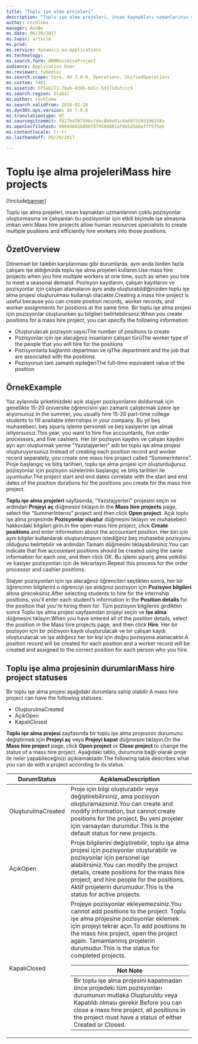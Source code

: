 ```yaml
---
title: "Toplu işe alma projeleri"
description: "Toplu işe alma projeleri, insan kaynakları uzmanlarının çoklu pozisyonlar oluşturmasına ve çalışanları bu pozisyonlar için etkili biçimde işe almasına imkan verir."
author: rschloma
manager: AnnBe
ms.date: 06/20/2017
ms.topic: article
ms.prod: 
ms.service: dynamics-ax-applications
ms.technology: 
ms.search.form: HRMMassHireProject
audience: Application User
ms.reviewer: twheeloc
ms.search.scope: Core, AX 7.0.0, Operations, UnifiedOperations
ms.custom: 7481
ms.assetid: 5f5eb271-76eb-4305-bd1c-5d171dafccc9
ms.search.region: Global
ms.author: rschloma
ms.search.validFrom: 2016-02-28
ms.dyn365.ops.version: AX 7.0.0
ms.translationtype: HT
ms.sourcegitcommit: f827b4787506cfdec8b9a91c4a68f3293190158a
ms.openlocfilehash: 0904db82b006f874594881afdb5d568afff575eb
ms.contentlocale: tr-tr
ms.lasthandoff: 09/29/2017

---
```


# <a name="mass-hire-projects"></a><span data-ttu-id="585de-103">Toplu işe alma projeleri</span><span class="sxs-lookup"><span data-stu-id="585de-103">Mass hire projects</span></span>

[!include[banner](../includes/banner.md)]


<span data-ttu-id="585de-104">Toplu işe alma projeleri, insan kaynakları uzmanlarının çoklu pozisyonlar oluşturmasına ve çalışanları bu pozisyonlar için etkili biçimde işe almasına imkan verir.</span><span class="sxs-lookup"><span data-stu-id="585de-104">Mass hire projects allow human resources specialists to create multiple positions and efficiently hire workers into those positions.</span></span>

<a name="overview"></a><span data-ttu-id="585de-105">Özet</span><span class="sxs-lookup"><span data-stu-id="585de-105">Overview</span></span>
--------

<span data-ttu-id="585de-106">Dönemsel bir talebin karşılanması gibi durumlarda, aynı anda birden fazla çalışanı işe aldığınızda toplu işe alma projeleri kullanın.</span><span class="sxs-lookup"><span data-stu-id="585de-106">Use mass hire projects when you hire multiple workers at one time, such as when you hire to meet a seasonal demand.</span></span> <span data-ttu-id="585de-107">Pozisyon kayıtlarını, çalışan kayıtlarını ve pozisyonlar için çalışan atamalarını aynı anda oluşturabildiğinizden toplu işe alma projesi oluşturulması kullanışlı olacaktır.</span><span class="sxs-lookup"><span data-stu-id="585de-107">Creating a mass hire project is useful because you can create position records, worker records, and worker assignments for positions at the same time.</span></span> <span data-ttu-id="585de-108">Bir toplu işe alma projesi için pozisyonlar oluştururken şu bilgileri belirtebilirsiniz:</span><span class="sxs-lookup"><span data-stu-id="585de-108">When you create positions for a mass hire project, you can specify the following information:</span></span>
-   <span data-ttu-id="585de-109">Oluşturulacak pozisyon sayısı</span><span class="sxs-lookup"><span data-stu-id="585de-109">The number of positions to create</span></span>
-   <span data-ttu-id="585de-110">Pozisyonlar için işe alacağınız insanların çalışan türü</span><span class="sxs-lookup"><span data-stu-id="585de-110">The worker type of the people that you will hire for the positions</span></span>
-   <span data-ttu-id="585de-111">Pozisyonlarla bağlantılı departman ve iş</span><span class="sxs-lookup"><span data-stu-id="585de-111">The department and the job that are associated with the positions</span></span>
-   <span data-ttu-id="585de-112">Pozisyonun tam zamanlı eşdeğeri</span><span class="sxs-lookup"><span data-stu-id="585de-112">The full-time equivalent value of the position</span></span>

## <a name="example"></a><span data-ttu-id="585de-113">Örnek</span><span class="sxs-lookup"><span data-stu-id="585de-113">Example</span></span>
<span data-ttu-id="585de-114">Yaz aylarında şirketinizdeki açık stajyer pozisyonlarını doldurmak için genellikle 15-20 üniversite öğrencisini yarı zamanlı çalıştırmak üzere işe alıyorsunuz.</span><span class="sxs-lookup"><span data-stu-id="585de-114">In the summer, you usually hire 15-20 part-time college students to fill available internships in your company.</span></span> <span data-ttu-id="585de-115">Bu yıl beş muhasebeci, beş sipariş işleme personeli ve beş kasiyerler işe almak istiyorsunuz.</span><span class="sxs-lookup"><span data-stu-id="585de-115">This year, you want to hire five accountants, five order processors, and five cashiers.</span></span> <span data-ttu-id="585de-116">Her bir pozisyon kaydını ve çalışan kaydını ayrı ayrı oluşturmak yerine "Yazstajyerleri" adlı bir toplu işe alma projesi oluşturuyorsunuz.</span><span class="sxs-lookup"><span data-stu-id="585de-116">Instead of creating each position record and worker record separately, you create one mass hire project called “SummerInterns”.</span></span> <span data-ttu-id="585de-117">Proje başlangıç ve bitiş tarihleri, toplu işe alma projesi için oluşturduğunuz pozisyonlar için pozisyon sürelerinin başlangıç ve bitiş tarihleri ile uyumludur.</span><span class="sxs-lookup"><span data-stu-id="585de-117">The project start and end dates correlate with the start and end dates of the position durations for the positions you create for the mass hire project.</span></span> 

<span data-ttu-id="585de-118">**Toplu işe alma projeleri** sayfasında, "Yazstajyerleri" projesini seçin ve ardından **Projeyi aç** düğmesini tıklayın.</span><span class="sxs-lookup"><span data-stu-id="585de-118">In the **Mass hire projects** page, select the “SummerInterns” project and then click **Open project**.</span></span> <span data-ttu-id="585de-119">Açık toplu işe alma projesinde **Pozisyonlar oluştur** düğmesini tıklayın ve muhasebeci hakkındaki bilgileri girin.</span><span class="sxs-lookup"><span data-stu-id="585de-119">In the open mass hire project, click **Create positions** and enter information about the accountant position.</span></span> <span data-ttu-id="585de-120">Her biri için aynı bilgiler kullanılarak oluşturulmasını istediğiniz beş muhasebe pozisyonu olduğunu belirtebilir ve ardından Tamam düğmesini tıklayabilirsiniz.</span><span class="sxs-lookup"><span data-stu-id="585de-120">You can indicate that five accountant positions should be created using the same information for each one, and then click OK.</span></span> <span data-ttu-id="585de-121">Bu işlemi sipariş alma yetkilisi ve kasiyer pozisyonları için de tekrarlayın.</span><span class="sxs-lookup"><span data-stu-id="585de-121">Repeat this process for the order processor and cashier positions.</span></span> 

<span data-ttu-id="585de-122">Stajyer pozisyonları için işe alacağınız öğrencileri seçtikten sonra, her bir öğrencinin bilgilerini o öğrenciyi işe aldığınız pozisyon için **Pozisyon bilgileri** altına gireceksiniz.</span><span class="sxs-lookup"><span data-stu-id="585de-122">After selecting students to hire for the internship positions, you'll enter each student’s information in the **Position details** for the position that you're hiring them for.</span></span> <span data-ttu-id="585de-123">Tüm pozisyon bilgilerini girdikten sonra Toplu işe alma projesi sayfasından projeyi seçin ve **İşe alma** düğmesini tıklayın.</span><span class="sxs-lookup"><span data-stu-id="585de-123">When you have entered all of the position details, select the position in the Mass hire projects page, and then click **Hire**.</span></span> <span data-ttu-id="585de-124">Her bir pozisyon için bir pozisyon kaydı oluşturulacak ve bir çalışan kaydı oluşturulacak ve işe aldığınız her bir kişi için doğru pozisyona atanacaktır.</span><span class="sxs-lookup"><span data-stu-id="585de-124">A position record will be created for each position and a worker record will be created and assigned to the correct position for each person who you hire.</span></span>

## <a name="mass-hire-project-statuses"></a><span data-ttu-id="585de-125">Toplu işe alma projesinin durumları</span><span class="sxs-lookup"><span data-stu-id="585de-125">Mass hire project statuses</span></span>
<span data-ttu-id="585de-126">Bir toplu işe alma projesi aşağıdaki durumlara sahip olabilir.</span><span class="sxs-lookup"><span data-stu-id="585de-126">A mass hire project can have the following statuses.</span></span>
-   <span data-ttu-id="585de-127">Oluşturulma</span><span class="sxs-lookup"><span data-stu-id="585de-127">Created</span></span>
-   <span data-ttu-id="585de-128">Açık</span><span class="sxs-lookup"><span data-stu-id="585de-128">Open</span></span>
-   <span data-ttu-id="585de-129">Kapalı</span><span class="sxs-lookup"><span data-stu-id="585de-129">Closed</span></span>

<span data-ttu-id="585de-130">**Toplu işe alma projesi** sayfasında bir toplu işe alma projesinin durumunu değiştirmek için **Projeyi aç** veya **Projeyi kapat** düğmesini tıklayın.</span><span class="sxs-lookup"><span data-stu-id="585de-130">On the **Mass hire project** page, click **Open project** or **Close project** to change the status of a mass hire project.</span></span> <span data-ttu-id="585de-131">Aşağıdaki tablo, durumuna bağlı olarak proje ile neler yapabileceğinizi açıklamaktadır.</span><span class="sxs-lookup"><span data-stu-id="585de-131">The following table describes what you can do with a project according to its status.</span></span>

<table>
<thead>
<tr class="header">
<th><span data-ttu-id="585de-132">Durum</span><span class="sxs-lookup"><span data-stu-id="585de-132">Status</span></span></th>
<th><span data-ttu-id="585de-133">Açıklama</span><span class="sxs-lookup"><span data-stu-id="585de-133">Description</span></span></th>
</tr>
</thead>
<tbody>
<tr class="odd">
<td><span data-ttu-id="585de-134">Oluşturulma</span><span class="sxs-lookup"><span data-stu-id="585de-134">Created</span></span></td>
<td><span data-ttu-id="585de-135">Proje için bilgi oluşturabilir veya değiştirebilirsiniz, ama pozisyon oluşturamazsınız.</span><span class="sxs-lookup"><span data-stu-id="585de-135">You can create and modify information, but cannot create positions for the project.</span></span> <span data-ttu-id="585de-136">Bu yeni projeler için varsayılan durumdur.</span><span class="sxs-lookup"><span data-stu-id="585de-136">This is the default status for new projects.</span></span></td>
</tr>
<tr class="even">
<td><span data-ttu-id="585de-137">Açık</span><span class="sxs-lookup"><span data-stu-id="585de-137">Open</span></span></td>
<td><span data-ttu-id="585de-138">Proje bilgilerini değiştirebilir, toplu işe alma projesi için pozisyonlar oluşturabilir ve pozisyonlar için personel işe alabilirsiniz.</span><span class="sxs-lookup"><span data-stu-id="585de-138">You can modify the project details, create positions for the mass hire project, and hire people for the positions.</span></span> <span data-ttu-id="585de-139">Aktif projelerin durumudur.</span><span class="sxs-lookup"><span data-stu-id="585de-139">This is the status for active projects.</span></span></td>
</tr>
<tr class="odd">
<td><span data-ttu-id="585de-140">Kapalı</span><span class="sxs-lookup"><span data-stu-id="585de-140">Closed</span></span></td>
<td><span data-ttu-id="585de-141">Projeye pozisyonlar ekleyemezsiniz.</span><span class="sxs-lookup"><span data-stu-id="585de-141">You cannot add positions to the project.</span></span> <span data-ttu-id="585de-142">Toplu işe alma projesine pozisyonlar eklemek için projeyi tekrar açın.</span><span class="sxs-lookup"><span data-stu-id="585de-142">To add positions to the mass hire project, open the project again.</span></span> <span data-ttu-id="585de-143">Tamamlanmış projelerin durumudur.</span><span class="sxs-lookup"><span data-stu-id="585de-143">This is the status for completed projects.</span></span>
<div class="alert">
<table>
<thead>
<tr class="header">
<th><span data-ttu-id="585de-144"><strong>Not </strong></span><span class="sxs-lookup"><span data-stu-id="585de-144"><strong>Note</strong></span></span></th>
</tr>
</thead>
<tbody>
<tr class="odd">
<td><span data-ttu-id="585de-145">Bir toplu işe alma projesini kapatmadan önce projedeki tüm pozisyonları durumunun mutlaka Oluşturuldu veya Kapatıldı olması gerekir.</span><span class="sxs-lookup"><span data-stu-id="585de-145">Before you can close a mass hire project, all positions in the project must have a status of either Created or Closed.</span></span></td>
</tr>
</tbody>
</table>
</div></td>
</tr>
</tbody>
</table>

 






